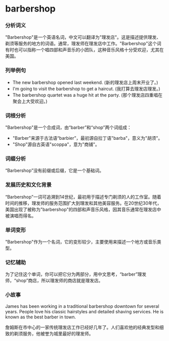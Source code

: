 # barbershop

### 分析词义

  

"Barbershop"是一个英语名词，中文可以翻译为"理发店"。这是描述提供理发、剃须等服务的地方的词语。通常，理发师在理发店中工作。"Barbershop"这个词有时也可以指称一个唱四部和声音乐的小团队，这种音乐风格十分受欢迎，尤其在美国。

  

### 列举例句

  

*   The new barbershop opened last weekend. (新的理发店上周末开业了。)
*   I'm going to visit the barbershop to get a haircut. (我打算去理发店理发。)
*   The barbershop quartet was a huge hit at the party. (那个理发店四重唱在聚会上大受欢迎。)

  

### 词根分析

  

"Barbershop"是一个合成词，由“barber”和“shop”两个词组成：

  

*   "Barber"来源于古法语“barbier”，最初源自拉丁语"barba"，意义为"胡须"。
*   "Shop"源自古英语"scoppa"，意为"商铺"。

  

### 词缀分析

  

“Barbershop”没有前缀或后缀，它是一个基础词。

  

### 发展历史和文化背景

  

“Barbershop”一词可追溯到14世纪，最初用于描述专门剃须的人的工作室。随着时间的推移，理发师的服务范围扩大到理发和其他美容服务。在20世纪30年代，美国出现了被称为"barbershop"的四部和声音乐风格，因其音乐通常在理发店中被演唱而得名。

  

### 单词变形

  

"Barbershop"作为一个名词，它的变形较少，主要使用来描述一个地方或音乐类型。

  

### 记忆辅助

  

为了记住这个单词，你可以把它分为两部分，用中文思考，“barber”理发师，“shop”商店，所以理发师的商店就是理发店。

  

### 小故事

  

James has been working in a traditional barbershop downtown for several years. People love his classic hairstyles and detailed shaving services. He is known as the best barber in town.

  

詹姆斯在市中心的一家传统理发店工作已经好几年了。人们喜欢他的经典发型和细致的剃须服务，他被誉为城里最好的理发师。
